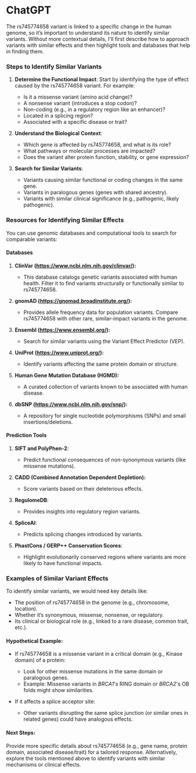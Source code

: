 # ChatGPT

The rs745774658 variant is linked to a specific change in the human genome, so it’s important to understand its nature to identify similar variants. Without more contextual details, I'll first describe how to approach variants with similar effects and then highlight tools and databases that help in finding them.

### Steps to Identify Similar Variants
1. **Determine the Functional Impact**: Start by identifying the type of effect caused by the rs745774658 variant. For example:
   - Is it a missense variant (amino acid change)?
   - A nonsense variant (introduces a stop codon)?
   - Non-coding (e.g., in a regulatory region like an enhancer)?
   - Located in a splicing region?
   - Associated with a specific disease or trait?

2. **Understand the Biological Context**: 
   - Which gene is affected by rs745774658, and what is its role?
   - What pathways or molecular processes are impacted?
   - Does the variant alter protein function, stability, or gene expression?

3. **Search for Similar Variants**:
   - Variants causing similar functional or coding changes in the same gene.
   - Variants in paralogous genes (genes with shared ancestry).
   - Variants with similar clinical significance (e.g., pathogenic, likely pathogenic).

### Resources for Identifying Similar Effects
You can use genomic databases and computational tools to search for comparable variants:

#### Databases
1. **ClinVar (https://www.ncbi.nlm.nih.gov/clinvar/):**
   - This database catalogs genetic variants associated with human health. Filter it to find variants structurally or functionally similar to rs745774658.
   
2. **gnomAD (https://gnomad.broadinstitute.org/):**
   - Provides allele frequency data for population variants. Compare rs745774658 with other rare, similar-impact variants in the genome.

3. **Ensembl (https://www.ensembl.org/):**
   - Search for similar variants using the Variant Effect Predictor (VEP).

4. **UniProt (https://www.uniprot.org/):**
   - Identify variants affecting the same protein domain or structure.

5. **Human Gene Mutation Database (HGMD):**
   - A curated collection of variants known to be associated with human disease.

6. **dbSNP (https://www.ncbi.nlm.nih.gov/snp/):**
   - A repository for single nucleotide polymorphisms (SNPs) and small insertions/deletions.

#### Prediction Tools
1. **SIFT and PolyPhen-2**:
   - Predict functional consequences of non-synonymous variants (like missense mutations).

2. **CADD (Combined Annotation Dependent Depletion):**
   - Score variants based on their deleterious effects.

3. **RegulomeDB**:
   - Provides insights into regulatory region variants.

4. **SpliceAI**:
   - Predicts splicing changes introduced by variants.

5. **PhastCons / GERP++ Conservation Scores**:
   - Highlight evolutionarily conserved regions where variants are more likely to have functional impacts.

### Examples of Similar Variant Effects
To identify similar variants, we would need key details like:
- The position of rs745774658 in the genome (e.g., chromosome, location).
- Whether it’s synonymous, missense, nonsense, or regulatory.
- Its clinical or biological role (e.g., linked to a rare disease, common trait, etc.).

#### Hypothetical Example:
- If rs745774658 is a missense variant in a critical domain (e.g., Kinase domain) of a protein:
   - Look for other missense mutations in the same domain or paralogous genes.
   - Example: Missense variants in *BRCA1*'s RING domain or *BRCA2*'s OB folds might show similarities.

- If it affects a splice acceptor site:
   - Other variants disrupting the same splice junction (or similar ones in related genes) could have analogous effects.

#### Next Steps:
Provide more specific details about rs745774658 (e.g., gene name, protein domain, associated disease/trait) for a tailored response. Alternatively, explore the tools mentioned above to identify variants with similar mechanisms or clinical effects.